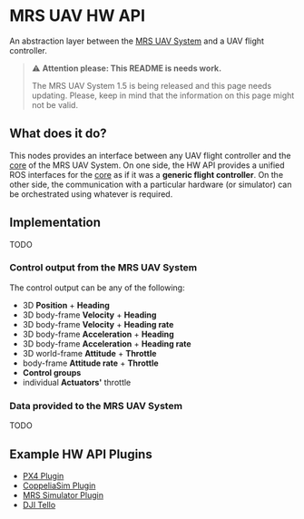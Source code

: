 # MRS UAV HW API

An abstraction layer between the [MRS UAV System](https://github.com/ctu-mrs/mrs_uav_system) and a UAV flight controller.

> :warning: **Attention please: This README is needs work.**
>
> The MRS UAV System 1.5 is being released and this page needs updating. Please, keep in mind that the information on this page might not be valid.

## What does it do?

This nodes provides an interface between any UAV flight controller and the [core](https://github.com/ctu-mrs/mrs_uav_core) of the MRS UAV System.
On one side, the HW API provides a unified ROS interfaces for the [core](https://github.com/ctu-mrs/mrs_uav_core) as if it was a **generic flight controller**.
On the other side, the communication with a particular hardware (or simulator) can be orchestrated using whatever is required.

## Implementation

TODO

### Control output from the MRS UAV System

The control output can be any of the following:

* 3D **Position** + **Heading**
* 3D body-frame **Velocity** + **Heading**
* 3D body-frame **Velocity** + **Heading rate**
* 3D body-frame **Acceleration** + **Heading**
* 3D body-frame **Acceleration** + **Heading rate**
* 3D world-frame **Attitude** + **Throttle**
* body-frame **Attitude rate** + **Throttle**
* **Control groups**
* individual **Actuators'** throttle

### Data provided to the MRS UAV System

TODO

## Example HW API Plugins

* [PX4 Plugin](https://github.com/ctu-mrs/mrs_uav_px4_api)
* [CoppeliaSim Plugin](https://github.com/ctu-mrs/mrs_uav_coppelia_simulation)
* [MRS Simulator Plugin](https://github.com/ctu-mrs/mrs_multirotor_simulator)
* [DJI Tello](https://github.com/ctu-mrs/mrs_uav_dji_tello_api)
